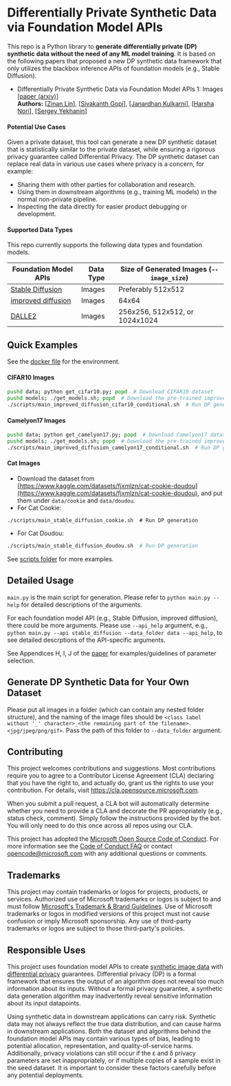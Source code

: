 # Differentially Private Synthetic Data via Foundation Model APIs

This repo is a Python library to **generate differentially private (DP) synthetic data without the need of any ML model training**. It is based on the following papers that proposed a new DP synthetic data framework that only utilizes the blackbox inference APIs of foundation models (e.g., Stable Diffusion).

* Differentially Private Synthetic Data via Foundation Model APIs 1: Images  
	[[paper (arxiv)](https://arxiv.org/abs/2305.15560)]  
    **Authors:** [[Zinan Lin](https://zinanlin.me/)], [[Sivakanth Gopi](https://www.microsoft.com/en-us/research/people/sigopi/)], [[Janardhan Kulkarni](https://www.microsoft.com/en-us/research/people/jakul/)], [[Harsha Nori](https://www.microsoft.com/en-us/research/people/hanori/)], [[Sergey Yekhanin](http://www.yekhanin.org/)]


#### Potential Use Cases
Given a private dataset, this tool can generate a new DP synthetic dataset that is statistically similar to the private dataset, while ensuring a rigorous privacy guarantee called Differential Privacy. The DP synthetic dataset can replace real data in various use cases where privacy is a concern, for example:
* Sharing them with other parties for collaboration and research.
* Using them in downstream algorithms (e.g., training ML models) in the normal non-private pipeline.
* Inspecting the data directly for easier product debugging or development.


#### Supported Data Types
This repo currently supports the following data types and foundation models.

| Foundation Model APIs | Data Type | Size of Generated Images (`--image_size`) |
|--------|--------|--------|
|    [Stable Diffusion](https://huggingface.co/docs/diffusers/api/pipelines/stable_diffusion/overview) |   Images  | Preferably 512x512 |
|    [improved diffusion](https://github.com/openai/improved-diffusion)    |   Images | 64x64 |
|    [DALLE2](https://platform.openai.com/docs/api-reference/images)    |    Images     | 256x256, 512x512, or 1024x1024 |



## Quick Examples

See the [docker file](docker/Dockerfile) for the environment.

#### CIFAR10 Images
```sh
pushd data; python get_cifar10.py; popd  # Download CIFAR10 dataset
pushd models; ./get_models.sh; popd  # Download the pre-trained improved diffusion model
./scripts/main_improved_diffusion_cifar10_conditional.sh  # Run DP generation
```

#### Camelyon17 Images
```sh
pushd data; python get_camelyon17.py; popd  # Download Camelyon17 dataset
pushd models; ./get_models.sh; popd  # Download the pre-trained improved diffusion model
./scripts/main_improved_diffusion_camelyon17_conditional.sh  # Run DP generation
```


#### Cat Images

* Download the dataset from [https://www.kaggle.com/datasets/fjxmlzn/cat-cookie-doudou](https://www.kaggle.com/datasets/fjxmlzn/cat-cookie-doudou), and put them under `data/cookie` and `data/doudou`.
* For Cat Cookie:
```
./scripts/main_stable_diffusion_cookie.sh  # Run DP generation
```
* For Cat Doudou:
```sh
./scripts/main_stable_diffusion_doudou.sh  # Run DP generation
``` 

See [scripts folder](scripts) for more examples.


## Detailed Usage

`main.py` is the main script for generation. Please refer to `python main.py --help` for detailed descriptions of the arguments. 

For each foundation model API (e.g., Stable Diffusion, improved diffusion), there could be more arguments. Please use `--api_help` argument, e.g., `python main.py --api stable_diffusion --data_folder data --api_help`, to see detailed descrptions of the API-specific arguments.

See Appendices H, I, J of the [paper](https://arxiv.org/abs/2305.15560) for examples/guidelines of parameter selection.

## Generate DP Synthetic Data for Your Own Dataset
Please put all images in a folder (which can contain any nested folder structure), and the naming of the image files should be `<class label without '_' character>_<the remaining part of the filename>.<jpg/jpeg/png/gif>`. Pass the path of this folder to `--data_folder` argument.


## Contributing

This project welcomes contributions and suggestions.  Most contributions require you to agree to a
Contributor License Agreement (CLA) declaring that you have the right to, and actually do, grant us
the rights to use your contribution. For details, visit https://cla.opensource.microsoft.com.

When you submit a pull request, a CLA bot will automatically determine whether you need to provide
a CLA and decorate the PR appropriately (e.g., status check, comment). Simply follow the instructions
provided by the bot. You will only need to do this once across all repos using our CLA.

This project has adopted the [Microsoft Open Source Code of Conduct](https://opensource.microsoft.com/codeofconduct/).
For more information see the [Code of Conduct FAQ](https://opensource.microsoft.com/codeofconduct/faq/) or
contact [opencode@microsoft.com](mailto:opencode@microsoft.com) with any additional questions or comments.

## Trademarks

This project may contain trademarks or logos for projects, products, or services. Authorized use of Microsoft 
trademarks or logos is subject to and must follow 
[Microsoft's Trademark & Brand Guidelines](https://www.microsoft.com/en-us/legal/intellectualproperty/trademarks/usage/general).
Use of Microsoft trademarks or logos in modified versions of this project must not cause confusion or imply Microsoft sponsorship.
Any use of third-party trademarks or logos are subject to those third-party's policies.

## Responsible Uses

This project uses foundation model APIs to create [synthetic image data](https://en.wikipedia.org/wiki/Synthetic_data) with [differential privacy](https://en.wikipedia.org/wiki/Differential_privacy) guarantees. Differential privacy (DP) is a formal framework that ensures the output of an algorithm does not reveal too much information about its inputs. Without a formal privacy guarantee, a synthetic data generation algorithm may inadvertently reveal sensitive information about its input datapoints.

Using synthetic data in downstream applications can carry risk. Synthetic data may not always reflect the true data distribution, and can cause harms in downstream applications. Both the dataset and algorithms behind the foundation model APIs may contain various types of bias, leading to potential allocation, representation, and quality-of-service harms. Additionally, privacy violations can still occur if the ε and δ privacy parameters are set inappropriately, or if multiple copies of a sample exist in the seed dataset. It is important to consider these factors carefully before any potential deployments.  
